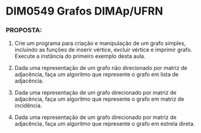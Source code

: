 # DIM0549 Grafos DIMAp/UFRN

### PROPOSTA:

1. Crie um programa para criação e manipulação de
um grafo simples, incluindo as funções de inserir
vértice, excluir vértice e imprimir grafo. Execute a
instância do primeiro exemplo desta aula.

2. Dada uma representação de um grafo não
direcionado por matriz de adjacência, faça um
algoritmo que represente o grafo em lista de
adjacência.

3. Dada uma representação de um grafo direcionado
por matriz de adjacência, faça um algoritmo que
represente o grafo em matriz de incidência.

4. Dada uma representação de um grafo direcionado
por matriz de adjacência, faça um algoritmo que
represente o grafo em estrela direta.
